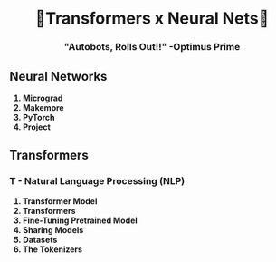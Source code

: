 <h1 align="center">
   🤖Transformers x Neural Nets🤖
</h1>

<h3 align="center">
    <b>"Autobots, Rolls Out!!"<b> -Optimus Prime
</h3>

## Neural Networks
1. Micrograd
2. Makemore
3. PyTorch
4. Project

## Transformers
### T - Natural Language Processing (NLP)
1. Transformer Model
2. Transformers
3. Fine-Tuning Pretrained Model
4. Sharing Models
5. Datasets
6. The Tokenizers
